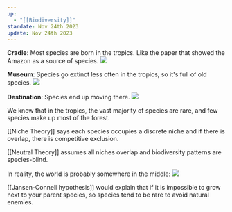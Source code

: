 ```yaml
---
up:
  - "[[Biodiversity]]"
stardate: Nov 24th 2023
update: Nov 24th 2023
---
```

**Cradle**: Most species are born in the tropics. Like the paper that showed the Amazon as a source of species.
![](https://i.imgur.com/3OLI8z7.png)

**Museum**: Species go extinct less often in the tropics, so it's full of old species.
![](https://i.imgur.com/9bCmy3O.png)

**Destination**: Species end up moving there.
![](https://i.imgur.com/m1dkPf5.png)

We know that in the tropics, the vast majority of species are rare, and few species make up most of the forest.

[[Niche Theory]] says each species occupies a discrete niche and if there is overlap, there is competitive exclusion.

[[Neutral Theory]] assumes all niches overlap and biodiversity patterns are species-blind.

In reality, the world is probably somewhere in the middle:
![](https://i.imgur.com/yiqNFmc.png)

[[Jansen-Connell hypothesis]] would explain that if it is impossible to grow next to your parent species, so species tend to be rare to avoid natural enemies.

